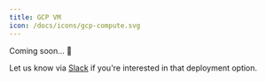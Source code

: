 ```yaml
---
title: GCP VM
icon: /docs/icons/gcp-compute.svg
---
```


Coming soon... 🚀

Let us know via [Slack](https://kestra.io/slack) if you're interested in that deployment option.